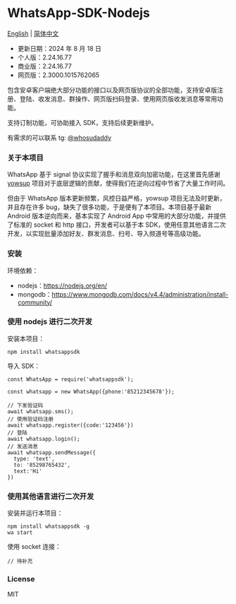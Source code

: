 # WhatsApp-SDK-Nodejs

[English](./README_EN.md) | [简体中文](./README.md)

- 更新日期：2024 年 8 月 18 日
- 个人版：2.24.16.77
- 商业版：2.24.16.77
- 网页版：2.3000.1015762065

包含安卓客户端绝大部分功能的接口以及网页版协议的全部功能，支持安卓版注册、登陆、收发消息、群操作、网页版扫码登录、使用网页版收发消息等常用功能。

支持订制功能，可协助接入 SDK，支持后续更新维护。

有需求的可以联系 tg: [@whosudaddy](https://t.me/whosudaddy)

### 关于本项目

WhatsApp 基于 signal 协议实现了握手和消息双向加密功能，在这里首先感谢 [yowsup](https://github.com/tgalal/yowsup) 项目对于底层逻辑的贡献，使得我们在逆向过程中节省了大量工作时间。

但由于 WhatsApp 版本更新频繁，风控日益严格，yowsup 项目无法及时更新，并且存在许多 bug，缺失了很多功能，于是便有了本项目。本项目基于最新 Android 版本逆向而来，基本实现了 Android App 中常用的大部分功能，并提供了标准的 socket 和 http 接口，开发者可以基于本 SDK，使用任意其他语言二次开发，以实现批量添加好友、群发消息、扫号、导入频道号等高级功能。

### 安装

环境依赖：

- nodejs：https://nodejs.org/en/
- mongodb：https://www.mongodb.com/docs/v4.4/administration/install-community/

### 使用 nodejs 进行二次开发

安装本项目：

```
npm install whatsappsdk
```

导入 SDK：

```
const WhatsApp = require('whatsappsdk');

const whatsapp = new WhatsApp({phone:'85212345678'});

// 下发验证码
await whatsapp.sms();
// 使用验证码注册
await whatsapp.register({code:'123456'})
// 登陆
await whatsapp.login();
// 发送消息
await whatsapp.sendMessage({
  type: 'text',
  to: '85298765432',
  text:'Hi'
})

```

### 使用其他语言进行二次开发

安装并运行本项目：

```
npm install whatsappsdk -g
wa start
```

使用 socket 连接：

```
// 待补充
```

### License

MIT
